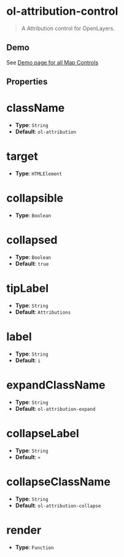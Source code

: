 # ol-attribution-control

> A Attribution control for OpenLayers.

## Demo

See [Demo page for all Map Controls](../index.md)

## Properties

# className

- **Type**: `String`
- **Default**: `ol-attribution`

# target

- **Type**: `HTMLElement`

# collapsible

- **Type**: `Boolean`

# collapsed

- **Type**: `Boolean`
- **Default**: `true`

# tipLabel

- **Type**: `String`
- **Default**: `Attributions`

# label

- **Type**: `String`
- **Default**: `i`

# expandClassName

- **Type**: `String`
- **Default**: `ol-attribution-expand`

# collapseLabel

- **Type**: `String`
- **Default**: `»`

# collapseClassName

- **Type**: `String`
- **Default**: `ol-attribution-collapse`

# render

- **Type**: `Function`
